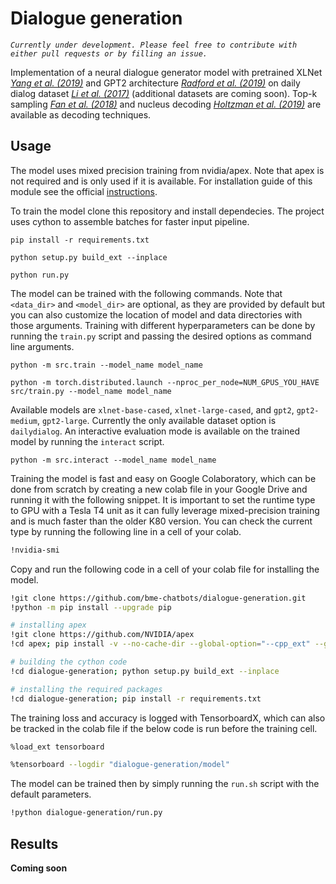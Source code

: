 # Dialogue generation

*`Currently under development. Please feel free to contribute with either pull requests or by filling an issue.`*

Implementation of a neural dialogue generator model with pretrained XLNet  *[Yang et al. (2019)](https://arxiv.org/pdf/1906.08237.pdf)* and GPT2 architecture *[Radford et al. (2019)](https://d4mucfpksywv.cloudfront.net/better-language-models/language-models.pdf)* on daily dialog dataset *[Li et al. (2017)](https://arxiv.org/pdf/1710.03957.pdf)* (additional datasets are coming soon). Top-k sampling *[Fan et al. (2018)](https://arxiv.org/pdf/1904.09751.pdf)* and nucleus decoding *[Holtzman et al. (2019)](https://arxiv.org/pdf/1904.09751.pdf)* are available as decoding techniques.

## Usage

The model uses mixed precision training from nvidia/apex. Note that apex is not required and is only used if it is available. For installation guide of this module see the official [instructions](https://github.com/NVIDIA/apex).

To train the model clone this repository and install dependecies. The project uses cython to assemble batches for faster input pipeline.

```console
pip install -r requirements.txt

python setup.py build_ext --inplace

python run.py
```

The model can be trained with the following commands. Note that `<data_dir>` and `<model_dir>` are optional, as they are provided by default but you can also customize the location of model and data directories with those arguments. Training with different hyperparameters can be done by running the `train.py` script and passing the desired options as command line arguments.

```console
python -m src.train --model_name model_name
```

```console
python -m torch.distributed.launch --nproc_per_node=NUM_GPUS_YOU_HAVE src/train.py --model_name model_name
```

Available models are `xlnet-base-cased`, `xlnet-large-cased`, and `gpt2`, `gpt2-medium`, `gpt2-large`. Currently the only available dataset option is `dailydialog`. An interactive evaluation mode is available on the trained model by running the `interact` script.

```console
python -m src.interact --model_name model_name
```

Training the model is fast and easy on Google Colaboratory, which can be done from scratch by creating a new colab file in your Google Drive and running it with the following snippet. It is important to set the runtime type to GPU with a Tesla T4 unit as it can fully leverage mixed-precision training and is much faster than the older K80 version. You can check the current type by running the following line in a cell of your colab.

```bash
!nvidia-smi
```

Copy and run the following code in a cell of your colab file for installing the model.

```bash
!git clone https://github.com/bme-chatbots/dialogue-generation.git
!python -m pip install --upgrade pip

# installing apex
!git clone https://github.com/NVIDIA/apex
!cd apex; pip install -v --no-cache-dir --global-option="--cpp_ext" --global-option="--cuda_ext" .

# building the cython code
!cd dialogue-generation; python setup.py build_ext --inplace

# installing the required packages
!cd dialogue-generation; pip install -r requirements.txt
```

The training loss and accuracy is logged with TensorboardX, which can also be tracked in the colab file if the below code is run before the training cell.

```bash
%load_ext tensorboard
```

```bash
%tensorboard --logdir "dialogue-generation/model"
```

The model can be trained then by simply running the `run.sh` script with the default parameters.

```bash
!python dialogue-generation/run.py
```

## Results

**Coming soon**
